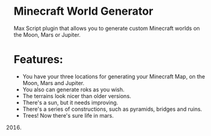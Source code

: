 # Minecraft World Generator
Max Script plugin that allows you to generate custom Minecraft worlds on the Moon, Mars or Jupiter.

# Features:

* You have your three locations for generating your Minecraft Map, on the Moon, Mars and Jupiter.
* You also can generate roks as you wish.
* The terrains look nicer than older versions.
* There's a sun, but it needs improving.
* There's a series of constructions, such as pyramids, bridges and ruins.
* Trees! Now there's sure life in mars.


2016.
